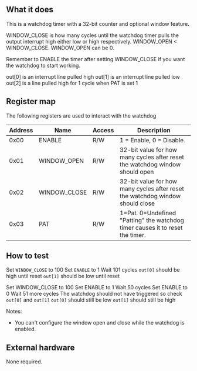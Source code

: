 <!---

This file is used to generate your project datasheet. Please fill in the information below and delete any unused
sections.

You can also include images in this folder and reference them in the markdown. Each image must be less than
512 kb in size, and the combined size of all images must be less than 1 MB.
-->

## What it does

This is a watchdog timer with a 32-bit counter and optional window feature.

WINDOW_CLOSE is how many cycles until the watchdog timer pulls the output interrupt high either low or high respectively. WINDOW_OPEN < WINDOW_CLOSE. WINDOW_OPEN can be 0.

Remember to ENABLE the timer after setting WINDOW_CLOSE if you want the watchdog to start working.

out[0] is an interrupt line pulled high 
out[1] is an interrupt line pulled low
out[2] is a line pulled high for 1 cycle when PAT is set 1

## Register map

The following registers are used to interact with the watchdog

| Address | Name    | Access | Description                                                         |
|---------|---------|--------|---------------------------------------------------------------------|
| 0x00    | ENABLE  | R/W    | 1 = Enable, 0 = Disable.
| 0x01    | WINDOW_OPEN | R/W    | 32-bit value for how many cycles after reset the watchdog window should open                    |
| 0x02    | WINDOW_CLOSE    | R/W      | 32-bit value for how many cycles after reset the watchdog window should close |
| 0x03    | PAT | R/W   | 1=Pat. 0=Undefined "Patting" the watchdog timer causes it to reset the timer.


## How to test

Set `WINDOW_CLOSE` to 100
Set `ENABLE` to 1
Wait 101 cycles
`out[0]` should be high until reset
`out[1]` should be low until reset

Set WINDOW_CLOSE to 100
Set ENABLE to 1
Wait 50 cycles
Set ENABLE to 0
Wait 51 more cycles
The watchdog should not have triggered so check `out[0]` and `out[1]`
`out[0]` should still be low
`out[1]` should still be high

Notes:

* You can't configure the window open and close while the watchdog is enabled.

## External hardware

None required.
